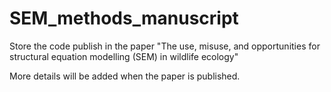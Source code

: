 # SEM_methods_manuscript
Store the code publish in the paper "The use, misuse, and opportunities for structural equation modelling (SEM) in wildlife ecology"

More details will be added when the paper is published.
